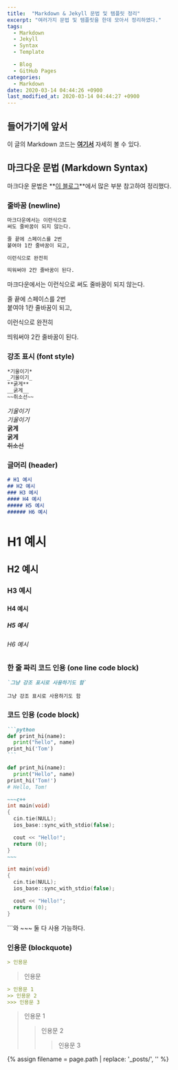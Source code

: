 ```yaml
---
title:  "Markdown & Jekyll 문법 및 템플릿 정리"
excerpt: "여러가지 문법 및 템플릿을 한데 모아서 정리하였다."
tags:
  - Markdown
  - Jekyll
  - Syntax
  - Template

  - Blog
  - GitHub Pages
categories:
  - Markdown
date: 2020-03-14 04:44:26 +0900
last_modified_at: 2020-03-14 04:44:27 +0900
---
```

## 들어가기에 앞서

이 글의 Markdown 코드는 **[여기서][gh-jud210-my_blog-this_post]** 자세히 볼 수 있다.  

## 마크다운 문법 (Markdown Syntax)

마크다운 문법은 **[이 블로그][devinlife-md]**에서 많은 부분 참고하여 정리했다.

### 줄바꿈 (newline)

```md
마크다운에서는 이런식으로
써도 줄바꿈이 되지 않는다.

줄 끝에 스페이스를 2번  
붙여야 1칸 줄바꿈이 되고,

이런식으로 완전히

띄워써야 2칸 줄바꿈이 된다.
```

마크다운에서는 이런식으로
써도 줄바꿈이 되지 않는다.

줄 끝에 스페이스를 2번  
붙여야 1칸 줄바꿈이 되고,

이런식으로 완전히

띄워써야 2칸 줄바꿈이 된다.

### 강조 표시 (font style)

```md
*기울이기*  
_기울이기_  
**굵게**  
__굵게__  
~~취소선~~
```

*기울이기*  
_기울이기_  
**굵게**  
__굵게__  
~~취소선~~

### 글머리 (header)

```md
# H1 예시
## H2 예시
### H3 예시
#### H4 예시
##### H5 예시
###### H6 예시
```

# H1 예시

## H2 예시

### H3 예시

#### H4 예시

##### H5 예시

###### H6 예시

### 한 줄 짜리 코드 인용 (one line code block)

```md
`그냥 강조 표시로 사용하기도 함`
```

`그냥 강조 표시로 사용하기도 함`

### 코드 인용 (code block)

~~~md
```python
def print_hi(name):
  print("hello", name)
print_hi('Tom')
```
~~~

```python
def print_hi(name):
  print("Hello", name)
print_hi('Tom!')
# Hello, Tom!
```

```md
~~~c++
int main(void)
{
  cin.tie(NULL);
  ios_base::sync_with_stdio(false);

  cout << "Hello!";
  return (0);
}
~~~
```

```c++
int main(void)
{
  cin.tie(NULL);
  ios_base::sync_with_stdio(false);

  cout << "Hello!";
  return (0);
}
```

\`\`\`와 \~\~\~ 둘 다 사용 가능하다.

<!-- 
@@T Add Contents!

### 주소 링크 (link)

```md
[](){:target="_blank"}
[][]

```

### 이미지 링크

Advanced

[
  ![]({{ site.url }}/assets/images/posts/2020-03--TIL/.png)
]({{ site.url }}/assets/images/posts/2020-03--TIL/.png)
 -->

### 인용문 (blockquote)

```md
> 인용문
```

> 인용문

```md
> 인용문 1
>> 인용문 2
>>> 인용문 3
```

> 인용문 1
>> 인용문 2
>>> 인용문 3

{% assign filename = page.path | replace: '_posts/', '' %}

[gh-jud210-my_blog-this_post]: https://raw.githubusercontent.com/JUD210/my_blog/master/_posts/{{filename}}
[devinlife-md]: https://devinlife.com/howto%20github%20pages/markdown-syntax/
